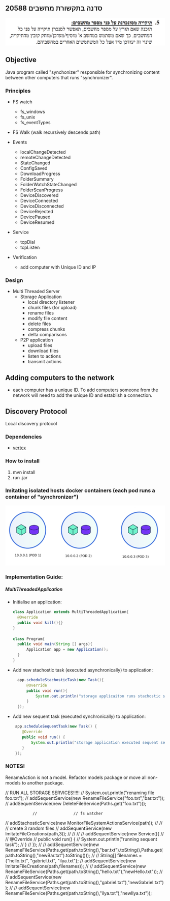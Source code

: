 ## סדנה בתקשורת מחשבים 20588
![assignment](docs/assignment.png)

## Objective
Java program called "synchonizer" responsible for synchronizing content 
between other computers that runs "synchronizer".

### Principles
 * FS watch
    * fs_windows
    * fs_unix
    * fs_eventTypes
 * FS Walk (walk recursively descends path)
 
 * Events
    * localChangeDetected
    * remoteChangeDetected
    * StateChanged
    * ConfigSaved
    * DownloadProgress
    * FolderSummary
    * FolderWatchStateChanged
    * FolderScanProgress
    * DeviceDiscovered
    * DeviceConnected
    * DeviceDisconnected
    * DeviceRejected
    * DevicePaused
    * DeviceResumed
    
 * Service
    * tcpDial
    * tcpListen
    
 * Verification
    * add computer with Unique ID and IP
    
    
### Design
 * Multi Threaded Server
    * Storage Application
        * local directory listener
        * chunk files (for upload)
        * rename files
        * modify file content
        * delete files
        * compress chunks
        * delta comparisons
    * P2P application 
        * upload files
        * download files
        * listen to actions
        * transmit actions

## Adding computers to the network
* each computer has a unique ID. To add computers someone from 
the network will need to add the unique ID and establish a connection.

## Discovery Protocol
Local discovery protocol

### Dependencies
* [vertex](https://vertx.io)

### How to install
1) mvn install
2) run .jar
### Imitating isolated hosts docker containers (each pod runs a container of "synchronizer")
![pods](docs/pods.png)


### Implementation Guide:

##### MultiThreadedApplication
   - Initialise an application:
      ``` java
      class Application extends MultiThreadedApplication{
        @Override
        public void kill(){}
      }
      
      class Program{
        public void main(String [] args){
            Application app = new Application();
        }
      } 
      ```
   - Add new stachostic task (executed asynchronically) to application:
      ``` java
        app.scheduleStachosticTask(new Task(){
            @Override
            public void run(){
                System.out.println("storage applicaiton runs stachostic service!");
            }
        });
        ```
   - Add new sequent task (executed synchronically) to application:
        ``` java
         app.scheduleSequentTask(new Task() {
            @Override
            public void run() {
                System.out.println("storage application executed sequent service #1");
            }
         });
        ```
        
        
        
        
        
### NOTES!

RenameAction is not a model. Refactor models package or move all non-models to another package.

// RUN ALL STORAGE SERVICES!!!!!
                // System.out.println("renaming file foo.txt");
                // addSequentService(new RenameFileService("foo.txt","bar.txt"));
                // addSequentService(new DeleteFileService(Paths.get("foo.txt")));

                //                // fs watcher
//                addStachosticService(new MonitorFileSystemActionsService(path));
//
//                // create 3 random files
//                addSequentService(new ImitateFileCreations(path,3));
//
//
//
//                addSequentService(new Service(){
//
//                    @Override
//                    public void run() {
//                        System.out.println("running sequent task");
//                    }
//                });
//
//                addSequentService(new RenameFileService(Paths.get(path.toString(),"bar.txt").toString(),Paths.get(path.toString(),"newBar.txt").toString()));
//
//                String[] filenames = {"hello.txt", "gabriel.txt", "ilya.txt"};
//                addSequentService(new ImitateFileCreations(path,filenames));
//
//                addSequentService(new RenameFileService(Paths.get(path.toString(),"hello.txt"),"newHello.txt"));
//
//                addSequentService(new RenameFileService(Paths.get(path.toString(),"gabriel.txt"),"newGabriel.txt"));
//
//                addSequentService(new RenameFileService(Paths.get(path.toString(),"ilya.txt"),"newIlya.txt"));


